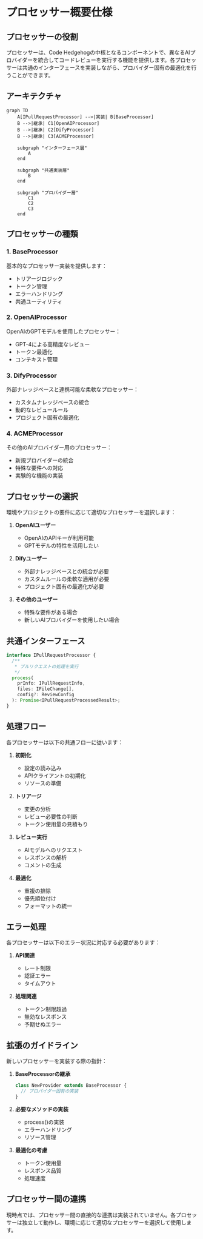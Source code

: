 # プロセッサー概要仕様

## プロセッサーの役割

プロセッサーは、Code Hedgehogの中核となるコンポーネントで、異なるAIプロバイダーを統合してコードレビューを実行する機能を提供します。各プロセッサーは共通のインターフェースを実装しながら、プロバイダー固有の最適化を行うことができます。

## アーキテクチャ

```mermaid
graph TD
    A[IPullRequestProcessor] -->|実装| B[BaseProcessor]
    B -->|継承| C1[OpenAIProcessor]
    B -->|継承| C2[DifyProcessor]
    B -->|継承| C3[ACMEProcessor]
    
    subgraph "インターフェース層"
        A
    end
    
    subgraph "共通実装層"
        B
    end
    
    subgraph "プロバイダー層"
        C1
        C2
        C3
    end
```

## プロセッサーの種類

### 1. BaseProcessor

基本的なプロセッサー実装を提供します：

- トリアージロジック
- トークン管理
- エラーハンドリング
- 共通ユーティリティ

### 2. OpenAIProcessor

OpenAIのGPTモデルを使用したプロセッサー：

- GPT-4による高精度なレビュー
- トークン最適化
- コンテキスト管理

### 3. DifyProcessor

外部ナレッジベースと連携可能な柔軟なプロセッサー：

- カスタムナレッジベースの統合
- 動的なレビュールール
- プロジェクト固有の最適化

### 4. ACMEProcessor

その他のAIプロバイダー用のプロセッサー：

- 新規プロバイダーの統合
- 特殊な要件への対応
- 実験的な機能の実装

## プロセッサーの選択

環境やプロジェクトの要件に応じて適切なプロセッサーを選択します：

1. **OpenAIユーザー**
   - OpenAIのAPIキーが利用可能
   - GPTモデルの特性を活用したい

2. **Difyユーザー**
   - 外部ナレッジベースとの統合が必要
   - カスタムルールの柔軟な適用が必要
   - プロジェクト固有の最適化が必要

3. **その他のユーザー**
   - 特殊な要件がある場合
   - 新しいAIプロバイダーを使用したい場合

## 共通インターフェース

```typescript
interface IPullRequestProcessor {
  /**
   * プルリクエストの処理を実行
   */
  process(
    prInfo: IPullRequestInfo,
    files: IFileChange[],
    config?: ReviewConfig
  ): Promise<IPullRequestProcessedResult>;
}
```

## 処理フロー

各プロセッサーは以下の共通フローに従います：

1. **初期化**
   - 設定の読み込み
   - APIクライアントの初期化
   - リソースの準備

2. **トリアージ**
   - 変更の分析
   - レビュー必要性の判断
   - トークン使用量の見積もり

3. **レビュー実行**
   - AIモデルへのリクエスト
   - レスポンスの解析
   - コメントの生成

4. **最適化**
   - 重複の排除
   - 優先順位付け
   - フォーマットの統一

## エラー処理

各プロセッサーは以下のエラー状況に対応する必要があります：

1. **API関連**
   - レート制限
   - 認証エラー
   - タイムアウト

2. **処理関連**
   - トークン制限超過
   - 無効なレスポンス
   - 予期せぬエラー

## 拡張のガイドライン

新しいプロセッサーを実装する際の指針：

1. **BaseProcessorの継承**
   ```typescript
   class NewProvider extends BaseProcessor {
     // プロバイダー固有の実装
   }
   ```

2. **必要なメソッドの実装**
   - process()の実装
   - エラーハンドリング
   - リソース管理

3. **最適化の考慮**
   - トークン使用量
   - レスポンス品質
   - 処理速度

## プロセッサー間の連携

現時点では、プロセッサー間の直接的な連携は実装されていません。各プロセッサーは独立して動作し、環境に応じて適切なプロセッサーを選択して使用します。